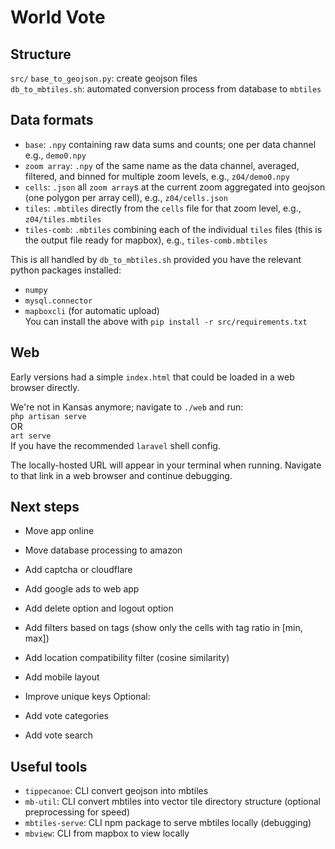 # World Vote

## Structure
`src/`
`base_to_geojson.py`: create geojson files  
`db_to_mbtiles.sh`: automated conversion process from database to `mbtiles`

## Data formats
* `base`: `.npy` containing raw data sums and counts; one per data channel e.g., `demo0.npy`  
* `zoom array`: `.npy` of the same name as the data channel, averaged, filtered, and binned for multiple zoom levels, e.g., `z04/demo0.npy`  
* `cells`: `.json` all `zoom array`s at the current zoom aggregated into geojson (one polygon per array cell), e.g., `z04/cells.json`
* `tiles`: `.mbtiles` directly from the `cells` file for that zoom level, e.g., `z04/tiles.mbtiles`  
* `tiles-comb`: `.mbtiles` combining each of the individual `tiles` files (this is the output file ready for mapbox), e.g., `tiles-comb.mbtiles`  

This is all handled by `db_to_mbtiles.sh` provided you have the relevant python packages installed:
* `numpy`
* `mysql.connector`
* `mapboxcli` (for automatic upload)  
You can install the above with `pip install -r src/requirements.txt`  

## Web
Early versions had a simple `index.html` that could be loaded in a web browser directly.

We're not in Kansas anymore; navigate to `./web` and run:  
`php artisan serve`  
OR  
`art serve`  
If you have the recommended `laravel` shell config.

The locally-hosted URL will appear in your terminal when running. Navigate to that link in a web browser and continue debugging.


## Next steps
* Move app online
* Move database processing to amazon  
* Add captcha or cloudflare
* Add google ads to web app  

* Add delete option and logout option
* Add filters based on tags (show only the cells with tag ratio in [min, max])  
* Add location compatibility filter (cosine similarity)
* Add mobile layout
* Improve unique keys
Optional:
* Add vote categories  
* Add vote search  


## Useful tools
* `tippecanoe`: CLI convert geojson into mbtiles  
* `mb-util`: CLI convert mbtiles into vector tile directory structure (optional preprocessing for speed)  
* `mbtiles-serve`: CLI npm package to serve mbtiles locally (debugging)  
* `mbview`: CLI from mapbox to view locally  
